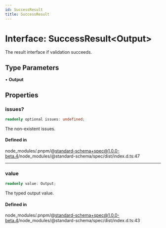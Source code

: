 ```yaml
---
id: SuccessResult
title: SuccessResult
---
```


# Interface: SuccessResult\<Output\>

The result interface if validation succeeds.

## Type Parameters

• **Output**

## Properties

### issues?

```ts
readonly optional issues: undefined;
```

The non-existent issues.

#### Defined in

node\_modules/.pnpm/@standard-schema+spec@1.0.0-beta.4/node\_modules/@standard-schema/spec/dist/index.d.ts:47

***

### value

```ts
readonly value: Output;
```

The typed output value.

#### Defined in

node\_modules/.pnpm/@standard-schema+spec@1.0.0-beta.4/node\_modules/@standard-schema/spec/dist/index.d.ts:43
